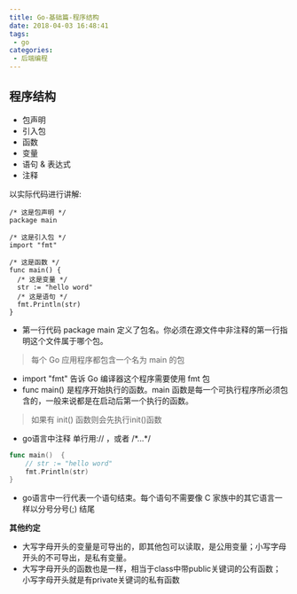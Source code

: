 ```yaml
---
title: Go-基础篇-程序结构
date: 2018-04-03 16:48:41
tags:
 - go
categories:
 - 后端编程
---
```


## 程序结构
- 包声明
- 引入包
- 函数
- 变量
- 语句 & 表达式
- 注释

以实际代码进行讲解:
```
/* 这是包声明 */
package main

/* 这是引入包 */
import "fmt"

/* 这是函数 */
func main() {
  /* 这是变量 */
  str := "hello word"
  /* 这是语句 */
  fmt.Println(str)
}

```
<!--more-->
- 第一行代码 package main 定义了包名。你必须在源文件中非注释的第一行指明这个文件属于哪个包。
> 每个 Go 应用程序都包含一个名为 main 的包

- import "fmt" 告诉 Go 编译器这个程序需要使用 fmt 包
- func main() 是程序开始执行的函数。main 函数是每一个可执行程序所必须包含的，一般来说都是在启动后第一个执行的函数。
>如果有 init() 函数则会先执行init()函数

- go语言中注释 单行用:// ，或者 /\*...*/ 
```go
func main()  {
	// str := "hello word"
	fmt.Println(str)
}
```
- go语言中一行代表一个语句结束。每个语句不需要像 C 家族中的其它语言一样以分号分号(;) 结尾


**其他约定**
- 大写字母开头的变量是可导出的，即其他包可以读取，是公用变量；小写字母开头的不可导出，是私有变量。
- 大写字母开头的函数也是一样，相当于class中带public关键词的公有函数；小写字母开头就是有private关键词的私有函数

